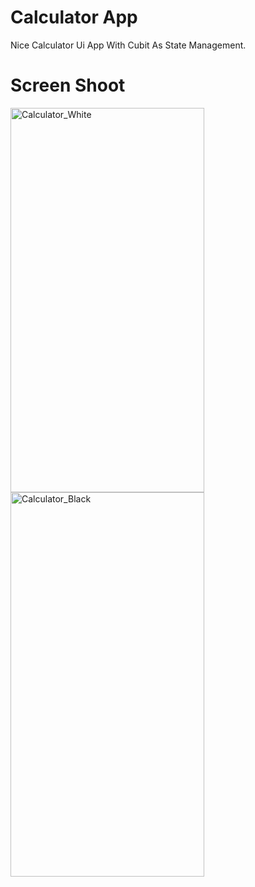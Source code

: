 # Calculator App  

Nice Calculator Ui App With Cubit As State Management.

# Screen Shoot


<img width="310" height="615" alt="Calculator_White" src="https://github.com/user-attachments/assets/273d1470-410f-4aff-8d86-3c4f782d79f9" />
<img width="310" height="615" alt="Calculator_Black" src="https://github.com/user-attachments/assets/e193c4cc-b6b6-4f12-8d42-0dd5b7802782" />


